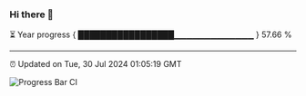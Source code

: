 ### Hi there 👋

⏳ Year progress { █████████████████▁▁▁▁▁▁▁▁▁▁▁▁▁ } 57.66 %

---

⏰ Updated on Tue, 30 Jul 2024 01:05:19 GMT

![Progress Bar CI](https://github.com/JuvenileQ/Progress-Bar-CI/workflows/main/badge.svg)
